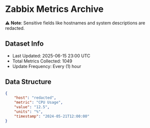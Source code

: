 # Zabbix Metrics Archive

⚠️ **Note**: Sensitive fields like hostnames and system descriptions are redacted.

## Dataset Info
- Last Updated: 2025-06-15 23:00 UTC
- Total Metrics Collected: 1049
- Update Frequency: Every (1) hour

## Data Structure
```json
{
    "host": "redacted",
    "metric": "CPU Usage",
    "value": "12.5",
    "units": "%",
    "timestamp": "2024-05-21T12:00:00"
}
```
